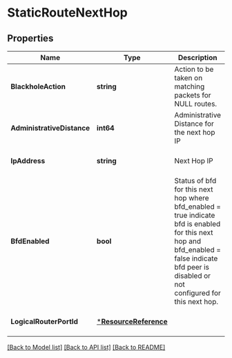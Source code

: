 # StaticRouteNextHop

## Properties
Name | Type | Description | Notes
------------ | ------------- | ------------- | -------------
**BlackholeAction** | **string** | Action to be taken on matching packets for NULL routes. | [optional] [default to null]
**AdministrativeDistance** | **int64** | Administrative Distance for the next hop IP | [optional] [default to 1]
**IpAddress** | **string** | Next Hop IP | [optional] [default to null]
**BfdEnabled** | **bool** | Status of bfd for this next hop where bfd_enabled &#x3D; true indicate bfd is enabled for this next hop and bfd_enabled &#x3D; false indicate bfd peer is disabled or not configured for this next hop. | [optional] [default to false]
**LogicalRouterPortId** | [***ResourceReference**](ResourceReference.md) |  | [optional] [default to null]

[[Back to Model list]](../README.md#documentation-for-models) [[Back to API list]](../README.md#documentation-for-api-endpoints) [[Back to README]](../README.md)


